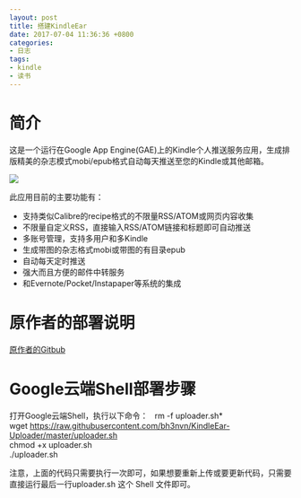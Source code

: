 ```yaml
---
layout: post
title: 搭建KindleEar
date: 2017-07-04 11:36:36 +0800
categories:
- 日志
tags:
- kindle
- 读书
---
```


# 简介
这是一个运行在Google App Engine(GAE)上的Kindle个人推送服务应用，生成排版精美的杂志模式mobi/epub格式自动每天推送至您的Kindle或其他邮箱。

![](https://github.com/bh3nvn/bh3nvn.github.io/raw/master/image/2017/2017-07-04-01.png)

此应用目前的主要功能有：  

* 支持类似Calibre的recipe格式的不限量RSS/ATOM或网页内容收集
* 不限量自定义RSS，直接输入RSS/ATOM链接和标题即可自动推送
* 多账号管理，支持多用户和多Kindle
* 生成带图的杂志格式mobi或带图的有目录epub
* 自动每天定时推送
* 强大而且方便的邮件中转服务
* 和Evernote/Pocket/Instapaper等系统的集成

# 原作者的部署说明

[原作者的Gitbub](https://github.com/cdhigh/KindleEar/blob/master/readme.md)

# Google云端Shell部署步骤
  打开Google云端Shell，执行以下命令：
  
    rm -f uploader.sh*    
    wget https://raw.githubusercontent.com/bh3nvn/KindleEar-Uploader/master/uploader.sh      
    chmod +x uploader.sh    
    ./uploader.sh    
    
  注意，上面的代码只需要执行一次即可，如果想要重新上传或要更新代码，只需要直接运行最后一行uploader.sh 这个 Shell 文件即可。
